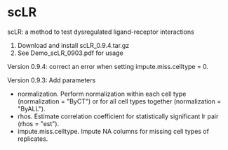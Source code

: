 # scLR
scLR: a method to test dysregulated ligand-receptor interactions

1. Download and install scLR_0.9.4.tar.gz
2. See Demo_scLR_0903.pdf for usage

Version 0.9.4: 
correct an error when setting impute.miss.celltype = 0.

Version 0.9.3:
Add parameters
- normalization. Perform normalization within each cell type (normalization = "ByCT") or for all cell types together (normalization = "ByALL").
- rhos. Estimate correlation coefficient for statistically significant lr pair (rhos = "est").
- impute.miss.celltype. Impute NA columns for missing cell types of replicates. 
